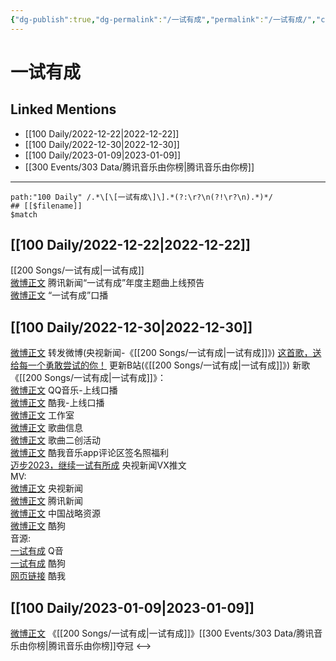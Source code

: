 ```yaml
---
{"dg-publish":true,"dg-permalink":"/一试有成","permalink":"/一试有成/","created":"2022-12-23T12:13:31.000+08:00","updated":"2023-04-10T15:29:13.326+08:00"}
---
```


# 一试有成

## Linked Mentions
- [[100 Daily/2022-12-22\|2022-12-22]]
- [[100 Daily/2022-12-30\|2022-12-30]]
- [[100 Daily/2023-01-09\|2023-01-09]]
- [[300 Events/303 Data/腾讯音乐由你榜\|腾讯音乐由你榜]]


---

```expander
path:"100 Daily" /.*\[\[一试有成\]\].*(?:\r?\n(?!\r?\n).*)*/
## [[$filename]]
$match
```
## [[100 Daily/2022-12-22\|2022-12-22]]
[[200 Songs/一试有成\|一试有成]]  
[微博正文](https://m.weibo.cn/2806170583/4849426398715447) 腾讯新闻“一试有成”年度主题曲上线预告  
[微博正文](https://m.weibo.cn/2806170583/4849423836254212) “一试有成”口播
## [[100 Daily/2022-12-30\|2022-12-30]]
[微博正文](https://m.weibo.cn/1736988591/4852309751768813) 转发微博(央视新闻-《[[200 Songs/一试有成\|一试有成]]》)
[这首歌，送给每一个勇敢尝试的你！](https://weibo.cn/sinaurl?u=https%3A%2F%2Fwww.bilibili.com%2Fvideo%2FBV1Kg411t7Rx%3Fbuvid%3DXYCEB41CBBEEB26E2EB689D435BBCB0522CD5%26is_story_h5%3Dfalse%26mid%3DIDfkmwdOSI52UhjS9cv%252BdA%253D%253D%26p%3D1%26share_from%3Dugc%26share_medium%3Dandroid%26share_plat%3Dandroid%26share_session_id%3D2b29f7cc-ac1b-4427-96b5-46b3e7b66861%26share_source%3DSINA%26share_tag%3Ds_i%26timestamp%3D1672409479%26up_id%3D456664753%26unique_k%3DfZHYx2v) 更新B站(《[[200 Songs/一试有成\|一试有成]]》)
新歌《[[200 Songs/一试有成\|一试有成]]》：  
[微博正文](https://m.weibo.cn/2169129705/4852315629028550) QQ音乐-上线口播  
[微博正文](https://m.weibo.cn/1738434147/4852315389694133) 酷我-上线口播  
[微博正文](https://m.weibo.cn/7478855230/4852327260109208) 工作室  
[微博正文](https://m.weibo.cn/6466290670/4852317607692176) 歌曲信息  
[微博正文](https://m.weibo.cn/2806170583/4852343683946978) 歌曲二创活动  
[微博正文](https://m.weibo.cn/6466290670/4852449343719312) 酷我音乐app评论区签名照福利  
[迈步2023，继续一试有所成](https://weibo.cn/sinaurl?u=https%3A%2F%2Fmp.weixin.qq.com%2Fs%2FbIHomibhFnpjLgo4HaKMmg) 央视新闻VX推文  
MV:  
[微博正文](https://m.weibo.cn/2656274875/4852307341083211) 央视新闻  
[微博正文](https://m.weibo.cn/2806170583/4852311514682259) 腾讯新闻  
[微博正文](https://m.weibo.cn/7774089243/4852368112357893) 中国战略资源  
[微博正文](https://m.weibo.cn/1665103091/4852315934165834) 酷狗  
音源:  
[一试有成](https://weibo.cn/sinaurl?u=https%3A%2F%2Fi.y.qq.com%2Fv8%2Fplaysong.html%3Fsongid%3D389839780%26source%3Dyqq%26ADTAG%3Dhz_wb_sf%26channelId%3D10081987) Q音  
[一试有成](https://weibo.cn/sinaurl?u=https%3A%2F%2Ft3.kugou.com%2Fsong.html%3Fid%3D8VhhebczGV3) 酷狗  
[网页链接](https://weibo.cn/sinaurl?u=http%3A%2F%2Fm.kuwo.cn%2Fnewh5app%2Fplay_detail%2F256511462) 酷我
## [[100 Daily/2023-01-09\|2023-01-09]]
[微博正文](https://m.weibo.cn/6733257358/4856018955930575) 《[[200 Songs/一试有成\|一试有成]]》[[300 Events/303 Data/腾讯音乐由你榜\|腾讯音乐由你榜]]夺冠
<-->